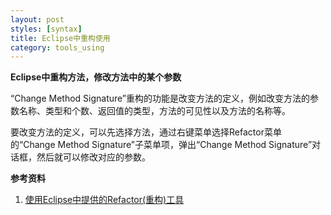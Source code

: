 ```yaml
---
layout: post
styles: [syntax]
title: Eclipse中重构使用
category: tools_using
---
```



**Eclipse中重构方法，修改方法中的某个参数**

“Change Method Signature”重构的功能是改变方法的定义，例如改变方法的参数名称、类型和个数、返回值的类型，方法的可见性以及方法的名称等。 

要改变方法的定义，可以先选择方法，通过右键菜单选择Refactor菜单的“Change Method Signature”子菜单项，弹出“Change Method Signature”对话框，然后就可以修改对应的参数。

**参考资料**

1. [使用Eclipse中提供的Refactor(重构)工具](http://blog.csdn.net/hamxyy/article/details/6705791)